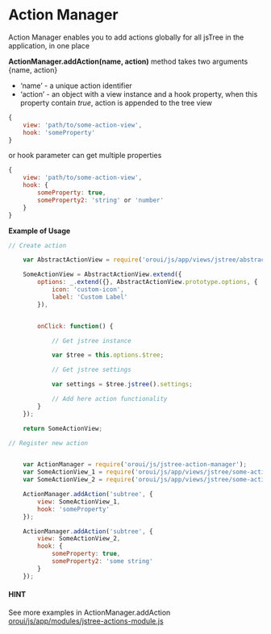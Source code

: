 <a id="bundle-docs-platform-ui-bundle-action-manager"></a>

# Action Manager

Action Manager enables you to add actions globally for all jsTree in the application, in one place

**ActionManager.addAction(name, action)** method takes two arguments {name, action}

* ‘name’ - a unique action identifier
* ‘action’ - an object with a view instance and a hook property, when this property contain *true*, action is appended to the tree view

```javascript
{
    view: 'path/to/some-action-view',
    hook: 'someProperty'
}
```

or hook parameter can get multiple properties

```javascript
{
    view: 'path/to/some-action-view',
    hook: {
        someProperty: true,
        someProperty2: 'string' or 'number'
    }
}
```

**Example of Usage**

```javascript
// Create action

    var AbstractActionView = require('oroui/js/app/views/jstree/abstract-action-view');

    SomeActionView = AbstractActionView.extend({
        options: _.extend({}, AbstractActionView.prototype.options, {
            icon: 'custom-icon',
            label: 'Custom Label'
        }),


        onClick: function() {

            // Get jstree instance

            var $tree = this.options.$tree;

            // Get jstree settings

            var settings = $tree.jstree().settings;

            // Add here action functionality
        }
    });

    return SomeActionView;

// Register new action


    var ActionManager = require('oroui/js/jstree-action-manager');
    var SomeActionView_1 = require('oroui/js/app/views/jstree/some-action-view-1');
    var SomeActionView_2 = require('oroui/js/app/views/jstree/some-action-view-2');

    ActionManager.addAction('subtree', {
        view: SomeActionView_1,
        hook: 'someProperty'
    });

    ActionManager.addAction('subtree', {
        view: SomeActionView_2,
        hook: {
            someProperty: true,
            someProperty2: 'some string'
        }
    });
```

#### HINT
See more examples in ActionManager.addAction <a href="https://github.com/oroinc/platform/blob/5.0/src/Oro/Bundle/UIBundle/Resources/public/js/app/modules/jstree-actions-module.js" target="_blank">oroui/js/app/modules/jstree-actions-module.js</a>

<!-- Frontend -->
